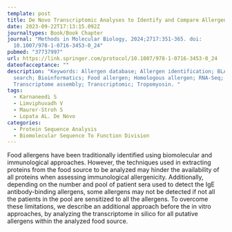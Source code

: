 ```yaml
---
template: post
title: De Novo Transcriptomic Analyses to Identify and Compare Allergens in Foods
date: 2023-09-22T17:13:15.092Z
journaltypes: Book/Book Chapter
journal: "Methods in Molecular Biology, 2024;2717:351-365. doi:
  10.1007/978-1-0716-3453-0_24"
pubmed: "37737997"
url: https://link.springer.com/protocol/10.1007/978-1-0716-3453-0_24
dateofacceptance: ""
description: "Keywords: Allergen database; Allergen identification; BLAST
  search; Bioinformatics; Food allergen; Homologous allergen; RNA-Seq;
  Transcriptome assembly; Transcriptomic; Tropomyosin. "
tags:
  - Karnaneedi S
  - Limviphuvadh V
  - Maurer-Stroh S
  - Lopata AL. De Novo
categories:
  - Protein Sequence Analysis
  - Biomolecular Sequence To Function Division
---
```

<!--StartFragment-->

Food allergens have been traditionally identified using biomolecular and immunological approaches. However, the techniques used in extracting proteins from the food source to be analyzed may hinder the availability of all proteins when assessing immunological allergenicity. Additionally, depending on the number and pool of patient sera used to detect the IgE antibody-binding allergens, some allergens may not be detected if not all the patients in the pool are sensitized to all the allergens. To overcome these limitations, we describe an additional approach before the in vitro approaches, by analyzing the transcriptome in silico for all putative allergens within the analyzed food source.

<!--EndFragment-->
